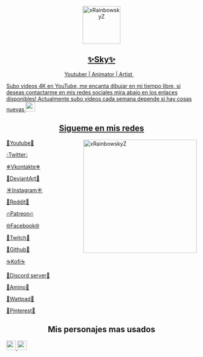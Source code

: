 <a href="https://twitter.com/xRainbowskyZ">
<p align="center">
 <img width="100px" src="https://media.discordapp.net/attachments/778418574221115413/882457233156345947/1630464587524.png?width=811&height=811" align="center" alt=" xRainbowskyZ" />
 <h2 align="center">✨Sky✨</h2>
 <p align="center">Youtuber | Animator | Artist <img src="https://verified-badge.vedb.me/wp-content/uploads/2020/07/Facebook-Logo-Verified-Badge-PNG.png" width="13px"> </p>
</p>


Subo videos 4K en YouTube, me encanta dibujar en mi tiempo libre, si deseas contactarme en mis redes sociales mira abajo en los enlaces disponibles! Actualmente subo videos cada semana depende si hay cosas nuevas <img src="https://cdn.discordapp.com/emojis/833722678719545425.gif?v=1" width="25px">  

 <h2 align="center">Sigueme en mis redes</h2>

<a href="https://twitter.com/xRainbowskyZ">
<img align="right" alt="xRainbowskyZ" src="https://cdn.discordapp.com/attachments/778418574221115413/907650611686801458/1001.png" width="300" height="300" />

[🍎Youtube🍎](https://youtube.com/c/xRainbowSkyZ)

[💧Twitter💧](https://twitter.com/xRainbowskyZ)

[❄Vkontakte❄](https://vk.com/xrainbowskyz)

[🌲DeviantArt🌲](https://www.deviantart.com/xrainbowskyz)

[☀️Instagram☀️](https://www.instagram.com/xrainbowskyz/)

[🍅Reddit🍅](https://www.reddit.com/user/xRainbowskyZ)

[🔥Patreon🔥](https://www.patreon.com/xRainbowskyZ/creators)

[🌐Facebook🌐](https://facebook.com/xRainbowskyZ)

[🔮Twitch🔮](https://www.twitch.tv/xRainbowskyZ)

[🍇Github🍇](https://www.github.com/xRainbowskyZ)

[☕Kofi☕](https://ko-fi.com/xrainbowskyz)

[👑Discord server👑](https://discord.com/invite/YSxTNaYFK2)

[🌸Amino🌸](https://aminoapps.com/u/xRainbowskyZ)

[📙Wattpad📙](https://www.wattpad.com/user/xRainbowskyZ)

[📍Pinterest📍](https://www.pinterest.com/xrainbowskyz/)


<h2 align="center">Mis personajes mas usados</h2>

<a href="https://twitter.com/xRainbowskyZ">
<img src="https://media.discordapp.net/attachments/778418574221115413/869589018621382707/ab43fb6e86d0aa4eb99232efc9326450f5759b74204b60dce05d83a52194b73b0101.png" width="25px"> <img src="https://media.discordapp.net/attachments/778418574221115413/869588764211687454/1617654029437.png" width="25px"> 

<!---
xRainbowskyZ/xRainbowskyZ is a ✨ special ✨ repository because its `README.md` (this file) appears on your GitHub profile.
You can click the Preview link to take a look at your changes.
--->
